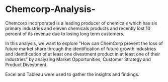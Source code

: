 # Chemcorp-Analysis-

Chemcorp Incorporated is a leading producer of chemicals which has six primary industries and eleven chemicals products and recently lost 10 percent of its revenue due to losing long term customers.

In this analysis, we want to explore “How can ChemCorp prevent the loss of future market share through the identification of future growth industries and identification of at least one divestment product in at least one of their industries” by analyzing Market Opportunities, Customer Strategy and Product Divestment. 

Excel and Tableau were used to gather the insights and findings.



